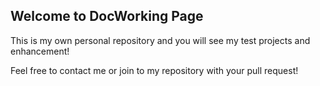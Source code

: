 ## Welcome to DocWorking Page

This is my own personal repository and you will see my test projects and enhancement!

Feel free to contact me or join to my repository with your pull request! 

